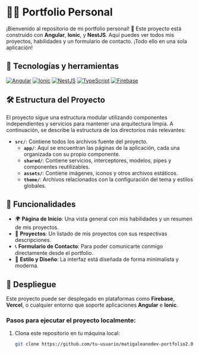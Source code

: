# 👨‍💻 Portfolio Personal

¡Bienvenido al repositorio de mi portfolio personal! 👋 Este proyecto está construido con **Angular**, **Ionic**, y **NestJS**. Aquí puedes ver todos mis proyectos, habilidades y un formulario de contacto. ¡Todo ello en una sola aplicación!

## 🚀 Tecnologías y herramientas

[![Angular](https://img.shields.io/badge/Angular-DD0031?style=for-the-badge&logo=angular&logoColor=white)](https://angular.io/)
[![Ionic](https://img.shields.io/badge/Ionic-3880FF?style=for-the-badge&logo=ionic&logoColor=white)](https://ionicframework.com/)
[![NestJS](https://img.shields.io/badge/NestJS-E0234E?style=for-the-badge&logo=nestjs&logoColor=white)](https://nestjs.com/)
[![TypeScript](https://img.shields.io/badge/TypeScript-3178C6?style=for-the-badge&logo=typescript&logoColor=white)](https://www.typescriptlang.org/)
[![Firebase](https://img.shields.io/badge/Firebase-FFCA28?style=for-the-badge&logo=firebase&logoColor=black)](https://firebase.google.com/)

## 🛠️ Estructura del Proyecto

El proyecto sigue una estructura modular utilizando componentes independientes y servicios para mantener una arquitectura limpia. A continuación, se describe la estructura de los directorios más relevantes:

- **`src/`**: Contiene todos los archivos fuente del proyecto.
  - **`app/`**: Aquí se encuentran las páginas de la aplicación, cada una organizada con su propio componente.
  - **`shared/`**: Contiene servicios, interceptores, modelos, pipes y componentes reutilizables.
  - **`assets/`**: Contiene imágenes, iconos y otros archivos estáticos.
  - **`theme/`**: Archivos relacionados con la configuración del tema y estilos globales.

## 📖 Funcionalidades

- 🌍 **Página de Inicio**: Una vista general con mis habilidades y un resumen de mis proyectos.
- 📂 **Proyectos**: Un listado de mis proyectos con sus respectivas descripciones.
- 📞 **Formulario de Contacto**: Para poder comunicarte conmigo directamente desde el portfolio.
- 🎨 **Estilo y Diseño**: La interfaz está diseñada de forma minimalista y moderna.

## 🚀 Despliegue

Este proyecto puede ser desplegado en plataformas como **Firebase**, **Vercel**, o cualquier entorno que soporte aplicaciones **Angular** e **Ionic**.

### Pasos para ejecutar el proyecto localmente:

1. Clona este repositorio en tu máquina local:
   ```bash
   git clone https://github.com/tu-usuario/matigaleanodev-portfolio2.0.git
   ```
